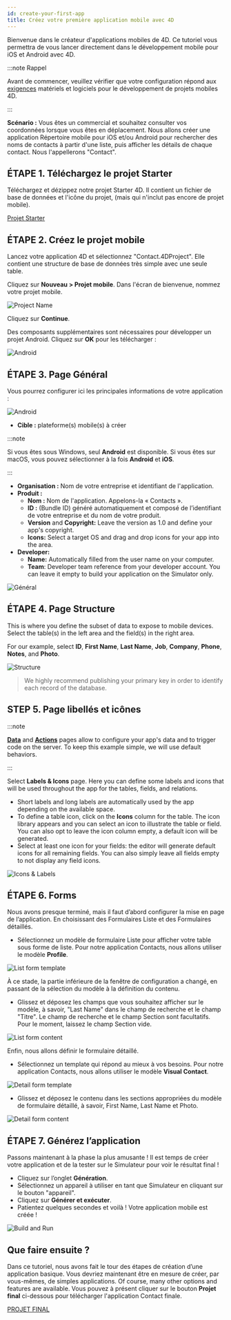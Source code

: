 ```yaml
---
id: create-your-first-app
title: Créez votre première application mobile avec 4D
---
```



Bienvenue dans le créateur d'applications mobiles de 4D. Ce tutoriel vous permettra de vous lancer directement dans le développement mobile pour iOS et Android avec 4D.

:::note Rappel

Avant de commencer, veuillez vérifier que votre configuration répond aux [exigences](../getting-started/prérequis.md) matériels et logiciels pour le développement de projets mobiles 4D.

:::


**Scénario :** Vous êtes un commercial et souhaitez consulter vos coordonnées lorsque vous êtes en déplacement. Nous allons créer une application Répertoire mobile pour iOS et/ou Android pour rechercher des noms de contacts à partir d'une liste, puis afficher les détails de chaque contact. Nous l'appellerons "Contact".



## ÉTAPE 1. Téléchargez le projet Starter

Téléchargez et dézippez notre projet Starter 4D. Il contient un fichier de base de données et l'icône du projet, (mais qui n'inclut pas encore de projet mobile).

<div className="center-button">
<a className="button button--primary" href="https://github.com/4d-go-mobile/tutorial-ContactApp/archive/acbb699c3c9d9edd3a8bbb715e87c17140b7e15f.zip">Projet Starter</a>
</div>

## ÉTAPE 2. Créez le projet mobile

Lancez votre application 4D et sélectionnez "Contact.4DProject". Elle contient une structure de base de données très simple avec une seule table.

Cliquez sur **Nouveau > Projet mobile**. Dans l'écran de bienvenue, nommez votre projet mobile.


![Project Name](img/new-project.png)

Cliquez sur **Continue**.

Des composants supplémentaires sont nécessaires pour développer un projet Android. Cliquez sur **OK** pour les télécharger :

![Android](img/install-android.png)




## ÉTAPE 3. Page Général

Vous pourrez configurer ici les principales informations de votre application :

![Android](img/main-page.png)

* **Cible :** plateforme(s) mobile(s) à créer

:::note

Si vous êtes sous Windows, seul **Android** est disponible. Si vous êtes sur macOS, vous pouvez sélectionner à la fois **Android** et **iOS**.

:::


* **Organisation :** Nom de votre entreprise et identifiant de l'application.
* **Produit :**
    * **Nom :** Nom de l'application. Appelons-la « Contacts ».
    * **ID :** (Bundle ID) généré automatiquement et composé de l’identifiant de votre entreprise et du nom de votre produit.
    * **Version** and **Copyright:** Leave the version as 1.0 and define your app's copyright.
    * **Icons:** Select a target OS and drag and drop icons for your app into the area.
* **Developer:**
    - **Name:** Automatically filled from the user name on your computer.
    - **Team**: Developer team reference from your developer account. You can leave it empty to build your application on the Simulator only.

![Général](img/Contact-app-general-section-4D-for-iOS.png)

## ÉTAPE 4. Page Structure

This is where you define the subset of data to expose to mobile devices. Select the table(s) in the left area and the field(s) in the right area.

For our example, select **ID**, **First Name**, **Last Name**, **Job**, **Company**, **Phone**, **Notes**, and **Photo**.

![Structure](img/Contact-app-structure-section-4D-for-iOS.png)

> We highly recommend publishing your primary key in order to identify each record of the database.


## STEP 5. Page libellés et icônes

:::note

[**Data**](project-definition/data.md) and [**Actions**](project-definition/actions.md) pages allow to configure your app's data and to trigger code on the server. To keep this example simple, we will use default behaviors.

:::

Select **Labels & Icons** page. Here you can define some labels and icons that will be used throughout the app for the tables, fields, and relations.

* Short labels and long labels are automatically used by the app depending on the available space.
* To define a table icon, click on the **Icons** column for the table. The icon library appears and you can select an icon to illustrate the table or field. You can also opt to leave the icon column empty, a default icon will be generated.
* Select at least one icon for your fields: the editor will generate default icons for all remaining fields. You can also simply leave all fields empty to not display any field icons.

![Icons & Labels](img/Contact-app-icons-labels-section-4D-for-iOS.png)


## ÉTAPE 6. Forms

Nous avons presque terminé, mais il faut d’abord configurer la mise en page de l’application. En choisissant des Formulaires Liste et des Formulaires détaillés.

* Sélectionnez un modèle de formulaire Liste pour afficher votre table sous forme de liste. Pour notre application Contacts, nous allons utiliser le modèle **Profile**.

![List form template](img/ListformTemplate-form-section-4D-for-iOS.png)

À ce stade, la partie inférieure de la fenêtre de configuration a changé, en passant de la sélection du modèle à la définition du contenu.

* Glissez et déposez les champs que vous souhaitez afficher sur le modèle, à savoir, "Last Name" dans le champ de recherche et le champ "Titre". Le champ de recherche et le champ Section sont facultatifs. Pour le moment, laissez le champ Section vide.

![List form content](img/ListformContent-form-section-4D-for-iOS.png)

Enfin, nous allons définir le formulaire détaillé.

* Sélectionnez un template qui répond au mieux à vos besoins. Pour notre application Contacts, nous allons utiliser le modèle **Visual Contact**.

![Detail form template](img/DetailformTemplate-form-section-4D-for-iOS.png)


* Glissez et déposez le contenu dans les sections appropriées du modèle de formulaire détaillé, à savoir, First Name, Last Name et Photo.

![Detail form content](img/DetailformContent-form-section-4D-for-iOS.png)

## ÉTAPE 7. Générez l’application

Passons maintenant à la phase la plus amusante ! Il est temps de créer votre application et de la tester sur le Simulateur pour voir le résultat final !

* Cliquez sur l’onglet **Génération**.
* Sélectionnez un appareil à utiliser en tant que Simulateur en cliquant sur le bouton "appareil".
* Cliquez sur  **Générer et exécuter**.
* Patientez quelques secondes et voilà ! Votre application mobile est créée !

![Build and Run](img/Build-the-app-simulator.png)

## Que faire ensuite ?

Dans ce tutoriel, nous avons fait le tour des étapes de création d’une application basique. Vous devriez maintenant être en mesure de créer, par vous-mêmes, de simples applications. Of course, many other options and features are available. Vous pouvez à présent cliquer sur le bouton **Projet final** ci-dessous pour télécharger l'application Contact finale.

<div>
<a className="button button--primary"
href="https://github.com/4d-go-mobile/tutorial-ContactApp/releases/latest/download/tutorial-ContactApp.zip">PROJET FINAL</a>
</div>
